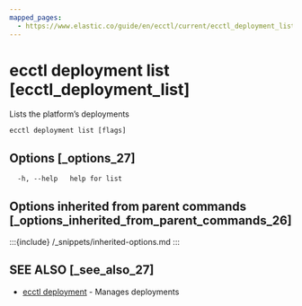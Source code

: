 ```yaml
---
mapped_pages:
  - https://www.elastic.co/guide/en/ecctl/current/ecctl_deployment_list.html
---
```


# ecctl deployment list [ecctl_deployment_list]

Lists the platform’s deployments

```
ecctl deployment list [flags]
```


## Options [_options_27]

```
  -h, --help   help for list
```


## Options inherited from parent commands [_options_inherited_from_parent_commands_26]

:::{include} /_snippets/inherited-options.md
:::


## SEE ALSO [_see_also_27]

* [ecctl deployment](/reference/ecctl_deployment.md)	 - Manages deployments

